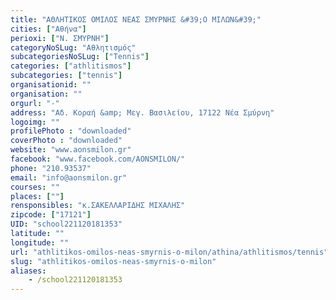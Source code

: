 ```yaml
---
title: "ΑΘΛΗΤΙΚΟΣ ΟΜΙΛΟΣ ΝΕΑΣ ΣΜΥΡΝΗΣ &#39;Ο ΜΙΛΩΝ&#39;"
cities: ["Αθήνα"]
perioxi: ["Ν. ΣΜΥΡΝΗ"]
categoryNoSLug: "Αθλητισμός"
subcategoriesNoSLug: ["Tennis"]
categories: ["athlitismos"]
subcategories: ["tennis"]
organisationid: ""
organisation: ""
orgurl: "-"
address: "Αδ. Κοραή &amp; Μεγ. Βασιλείου, 17122 Νέα Σμύρνη"
logoimg: ""
profilePhoto : "downloaded"
coverPhoto : "downloaded"
website: "www.aonsmilon.gr"
facebook: "www.facebook.com/AONSMILON/"
phone: "210.93537"
email: "info@aonsmilon.gr"
courses: ""
places: [""]
rensponsibles: "κ.ΣΑΚΕΛΛΑΡΙΔΗΣ ΜΙΧΑΛΗΣ"
zipcode: ["17121"]
UID: "school221120181353"
latitude: ""
longitude: ""
url: "athlitikos-omilos-neas-smyrnis-o-milon/athina/athlitismos/tennis"
slug: "athlitikos-omilos-neas-smyrnis-o-milon"
aliases:
    - /school221120181353
---
```





